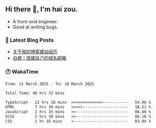 ## Hi there 👋, I'm hai zou.

- A front-end engineer.
- Good at writing bugs.

### 📖 Latest Blog Posts
<!-- BLOG-POST-LIST:START -->
- [关于我的博客建站经历](https://www.izou.top/2025/01/blog-site-build/)
- [白嫖！搭建自己的域名邮箱](https://www.izou.top/2025/01/domain-mail/)
<!-- BLOG-POST-LIST:END -->

### 🕐 WakaTime
<!--START_SECTION:waka-->

```txt
From: 11 March 2025 - To: 18 March 2025

Total Time: 40 hrs 33 mins

TypeScript   22 hrs 18 mins  >>>>>>>>>>>>>>-----------   54.96 %
HTML         7 hrs 30 mins   >>>>>--------------------   18.51 %
JavaScript   2 hrs 35 mins   >>-----------------------   06.40 %
SCSS         2 hrs 30 mins   >>-----------------------   06.18 %
CSS          1 hr 35 mins    >------------------------   03.94 %
```

<!--END_SECTION:waka-->

